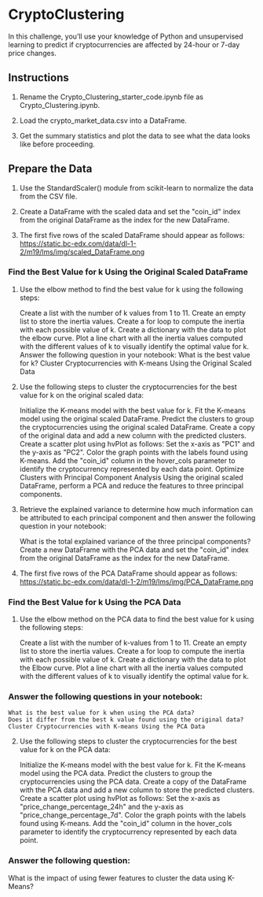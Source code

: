 # CryptoClustering
In this challenge, you’ll use your knowledge of Python and unsupervised learning to predict if cryptocurrencies are affected by 24-hour or 7-day price changes.

## Instructions
1. Rename the Crypto_Clustering_starter_code.ipynb file as Crypto_Clustering.ipynb.

2. Load the crypto_market_data.csv into a DataFrame.

3. Get the summary statistics and plot the data to see what the data looks like before proceeding.

## Prepare the Data
1. Use the StandardScaler() module from scikit-learn to normalize the data from the CSV file.

2. Create a DataFrame with the scaled data and set the "coin_id" index from the original DataFrame as the index for the new DataFrame.

3. The first five rows of the scaled DataFrame should appear as follows:
   https://static.bc-edx.com/data/dl-1-2/m19/lms/img/scaled_DataFrame.png

### Find the Best Value for k Using the Original Scaled DataFrame
1. Use the elbow method to find the best value for k using the following steps:

    Create a list with the number of k values from 1 to 11.
    Create an empty list to store the inertia values.
    Create a for loop to compute the inertia with each possible value of k.
    Create a dictionary with the data to plot the elbow curve.
    Plot a line chart with all the inertia values computed with the different values of k to visually identify the optimal value for k.
    Answer the following question in your notebook: What is the best value for k?
    Cluster Cryptocurrencies with K-means Using the Original Scaled Data
   
3. Use the following steps to cluster the cryptocurrencies for the best value for k on the original scaled data:

    Initialize the K-means model with the best value for k.
    Fit the K-means model using the original scaled DataFrame.
    Predict the clusters to group the cryptocurrencies using the original scaled DataFrame.
    Create a copy of the original data and add a new column with the predicted clusters.
    Create a scatter plot using hvPlot as follows:
    Set the x-axis as "PC1" and the y-axis as "PC2".
    Color the graph points with the labels found using K-means.
    Add the "coin_id" column in the hover_cols parameter to identify the cryptocurrency represented by each data point.
    Optimize Clusters with Principal Component Analysis
    Using the original scaled DataFrame, perform a PCA and reduce the features to three principal components.

3. Retrieve the explained variance to determine how much information can be attributed to each principal component and then answer the following question in your notebook:

    What is the total explained variance of the three principal components?
    Create a new DataFrame with the PCA data and set the "coin_id" index from the original DataFrame as the index for the new DataFrame.

4. The first five rows of the PCA DataFrame should appear as follows:
   https://static.bc-edx.com/data/dl-1-2/m19/lms/img/PCA_DataFrame.png


### Find the Best Value for k Using the PCA Data
1. Use the elbow method on the PCA data to find the best value for k using the following steps:

    Create a list with the number of k-values from 1 to 11.
    Create an empty list to store the inertia values.
    Create a for loop to compute the inertia with each possible value of k.
    Create a dictionary with the data to plot the Elbow curve.
    Plot a line chart with all the inertia values computed with the different values of k to visually identify the optimal value for k.
### Answer the following questions in your notebook:
    What is the best value for k when using the PCA data?
    Does it differ from the best k value found using the original data?
    Cluster Cryptocurrencies with K-means Using the PCA Data

2. Use the following steps to cluster the cryptocurrencies for the best value for k on the PCA data:

    Initialize the K-means model with the best value for k.
    Fit the K-means model using the PCA data.
    Predict the clusters to group the cryptocurrencies using the PCA data.
    Create a copy of the DataFrame with the PCA data and add a new column to store the predicted clusters.
    Create a scatter plot using hvPlot as follows:
    Set the x-axis as "price_change_percentage_24h" and the y-axis as "price_change_percentage_7d".
    Color the graph points with the labels found using K-means.
    Add the "coin_id" column in the hover_cols parameter to identify the cryptocurrency represented by each data point.

### Answer the following question:
What is the impact of using fewer features to cluster the data using K-Means?

